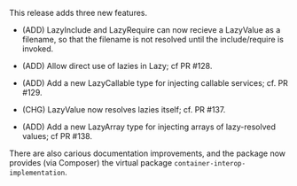 This release adds three new features.

- (ADD) LazyInclude and LazyRequire can now recieve a LazyValue as a filename, so that the filename is not resolved until the include/require is invoked.

- (ADD) Allow direct use of lazies in Lazy; cf PR #128.

- (ADD) Add a new LazyCallable type for injecting callable services; cf. PR #129.

- (CHG) LazyValue now resolves lazies itself; cf. PR #137.

- (ADD) Add a new LazyArray type for injecting arrays of lazy-resolved values; cf PR #138.

There are also carious documentation improvements, and the package now provides (via Composer) the virtual package `container-interop-implementation`.
